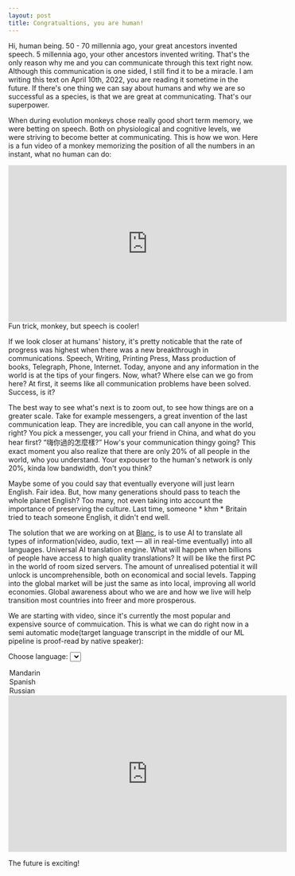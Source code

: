```yaml
---
layout: post
title: Congratualtions, you are human! 
---
```


Hi, human being. 50 - 70 millennia ago, your great ancestors invented speech. 5 millennia ago, your other ancestors invented writing. That's the only reason why me and you can communicate through this text right now. Although this communication is one sided, I still find it to be a miracle. I am writing this text on April 10th, 2022, you are reading it sometime in the future. If there's one thing we can say about humans and why we are so successful as a species, is that we are great at communicating. That's our superpower.

When during evolution monkeys chose really good short term memory, we were betting on speech. Both on physiological and cognitive levels, we were striving to become better at communicating. This is how we won. Here is a fun video of a monkey memorizing the position of all the numbers in an instant, what no human can do:

<iframe width="560" height="315" src="https://www.youtube.com/embed/ravykEih1rE" title="YouTube video player" frameborder="0" allow="accelerometer; autoplay; clipboard-write; encrypted-media; gyroscope; picture-in-picture" allowfullscreen></iframe>
Fun trick, monkey, but speech is cooler!

If we look closer at humans' history, it's pretty noticable that the rate of progress was highest when there was a new breakthrough in communications. Speech, Writing, Printing Press, Mass production of books, Telegraph, Phone, Internet. Today, anyone and any information in the world is at the tips of your fingers. Now, what? Where else can we go from here? At first, it seems like all communication problems have been solved. Success, is it?

The best way to see what's next is to zoom out, to see how things are on a greater scale. Take for example messengers, a great invention of the last communication leap. They are incredible, you can call anyone in the world, right? You pick a messenger, you call your friend in China, and what do you hear first? “嗨你過的怎麼樣?” How's your communication thingy going? This exact moment you also realize that there are only 20% of all people in the world, who you understand. Your expouser to the human's network is only 20%, kinda low bandwidth, don't you think?

Maybe some of you could say that eventually everyone will just learn English. Fair idea. But, how many generations should pass to teach the whole planet English? Too many, not even taking into account the importance of preserving the culture. Last time, someone \* khm \* Britain tried to teach someone English, it didn't end well. 

The solution that we are working on at [Blanc](https://useblanc.com), is to use AI to translate all types of information(video, audio, text — all in real-time eventually) into all languages. Universal AI translation engine. What will happen when billions of people have access to high quality translations? It will be like the first PC in the world of room sized servers. The amount of unrealised potential it will unlock is uncomprehensible, both on economical and social levels. Tapping into the global market will be just the same as into local, improving all world economies. Global awareness about who we are and how we live will help transition most countries into freer and more prosperous.

We are starting with video, since it's currently the most popular and expensive source of commuication. This is what we can do right now in a semi automatic mode(target language transcript in the middle of our ML pipeline is proof-read by native speaker):
<script>
function setIframeSource() {
// behavior of myIframe
var theSelect = document.getElementById('location');
var theIframe = document.getElementById('youtube');
var theUrl;
theUrl = theSelect.options[theSelect.selectedIndex].value;
theIframe.src = theUrl;
console.log(theIframe.src);
}
</script>


<label for="language">Choose language:</label>
<select id="location" onchange="setIframeSource()">
<option value="https://youtube.com/embed/PnzIaKz5VdA">Mandarin</option>
<option value="https://youtube.com/embed/5N283BZhN-s">Spanish</option>
<option value="https://youtube.com/embed/UltGR-tFZv0">Russian</option>
</select>
<iframe id="youtube" width="560" height="315" src="https://youtube.com/embed/PnzIaKz5VdA" title="YouTube video player" frameborder="0" allow="accelerometer; autoplay; clipboard-write; encrypted-media; gyroscope; picture-in-picture" allowfullscreen></iframe>

The future is exciting!


